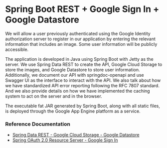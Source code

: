# Spring Boot REST + Google Sign In + Google Datastore

We will allow a user previously authenticated using the Google Identity authorization server to register in our application by entering the relevant information that includes an image. Some user information will be publicly accessible.

The application is developed in Java using Spring Boot with Jetty as the server. We use Spring Data REST to create the API, Google Cloud Storage to store the images, and Google Datastore to store user information. Additionally, we document our API with springdoc-openapi and use Swagger UI as the interface to interact with the API. We also talk about how we have standardized API error reporting following the RFC 7807 standard. And we also provide details on how we have implemented the caching system to act on the server and in the browser.

The executable fat JAR generated by Spring Boot, along with all static files, is deployed through the Google App Engine platform as a service.

### Reference Documentation
* [Spring Data REST - Google Cloud Storage - Google Datastore ](https://diy.elmolidelanoguera.com/2023/12/spring-data-rest-google-cloud-storage.html)
* [Spring OAuth 2.0 Resource Server - Google Sign In ](https://diy.elmolidelanoguera.com/2023/11/seguridad-autentificacion-spring-boot.html)